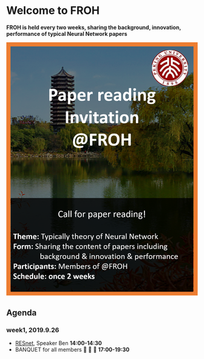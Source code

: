 # Welcome to FROH
**FROH is held every two weeks, sharing the background, innovation, performance of typical Neural Network papers**


![FROH Logo](/FROH.png)
## Agenda
### week1, 2019.9.26
- [RESnet](https://arxiv.org/pdf/1512.03385v1.pdf), Speaker Ben  **14:00-14:30**
- BANQUET for all members :cake: :beer: :pizza:  **17:00-19:30**

